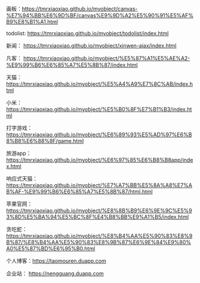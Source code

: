 画板：https://tmrxiaoxiao.github.io/myobject/canvas-%E7%94%BB%E6%9D%BF/canvas%E9%9D%A2%E5%90%91%E5%AF%B9%E8%B1%A1.html

todolist: https://tmrxiaoxiao.github.io/myobject/todolist/index.html

新闻： https://tmrxiaoxiao.github.io/myobject/xinwen-ajax/index.html

凡客： https://tmrxiaoxiao.github.io/myobject/%E5%87%A1%E5%AE%A2-%E9%99%B6%E6%85%A7%E5%8B%87/index.html

天猫： https://tmrxiaoxiao.github.io/myobject/%E5%A4%A9%E7%8C%AB/index.html

小米： https://tmrxiaoxiao.github.io/myobject/%E5%B0%8F%E7%B1%B3/index.html

打字游戏： https://tmrxiaoxiao.github.io/myobject/%E6%89%93%E5%AD%97%E6%B8%B8%E6%88%8F/game.html

旅游app： https://tmrxiaoxiao.github.io/myobject/%E6%97%85%E6%B8%B8app/index.html

响应式天猫：https://tmrxiaoxiao.github.io/myobject/%E7%A7%BB%E5%8A%A8%E7%AB%AF-%E9%99%B6%E6%85%A7%E5%8B%87/html.html

苹果官网： https://tmrxiaoxiao.github.io/myobject/%E8%8B%B9%E6%9E%9C%E5%93%8D%E5%BA%94%E5%BC%8F%E4%B8%BB%E9%A1%B5/index.html

贪吃蛇： https://tmrxiaoxiao.github.io/myobject/%E8%B4%AA%E5%90%83%E8%9B%87/%E8%B4%AA%E5%90%83%E8%9B%87%E6%9E%84%E9%80%A0%E5%87%BD%E6%95%B0.html

个人博客：https://taomouren.duapp.com

企业站： https://nengguang.duapp.com
